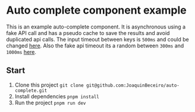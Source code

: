 # Auto complete component example

This is an example auto-complete component. It is asynchronous using a fake API call and has a pseudo cache to save the results and avoid duplicated api calls.
The input timeout between keys is `500ms` and could be changed [here](https://github.com/JoaquinBeceiro/auto-complete/blob/1e6e532f59e0518654bb6e7a6eb04cb4ee02d50a/src/components/autoComplete/index.tsx#L7).
Also the fake api timeout its a random between `300ms` and `1000ms` [here](https://github.com/JoaquinBeceiro/auto-complete/blob/1e6e532f59e0518654bb6e7a6eb04cb4ee02d50a/src/services/index.ts#L4-L5).

## Start

1. Clone this project
`git clone git@github.com:JoaquinBeceiro/auto-complete.git`
2. Install dependencies `pnpm install`
3. Run the project `pnpm run dev`